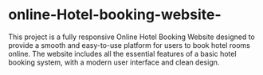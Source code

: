 # online-Hotel-booking-website-
This project is a fully responsive Online Hotel Booking Website designed to provide a smooth and easy-to-use platform for users to book hotel rooms online. The website includes all the essential features of a basic hotel booking system, with a modern user interface and clean design.
